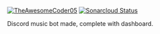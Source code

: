 [![TheAwesomeCoder05](https://circleci.com/gh/TheAwesomeCoder05/MusicComp-v2.svg?style=svg)](https://circleci.com/gh/TheAwesomeCoder05/MusicComp-v2)
[![Sonarcloud Status](https://sonarcloud.io/api/project_badges/measure?project=TheAwesomeCoder05_MusicComp-v2&metric=alert_status)](https://sonarcloud.io/dashboard?id=TheAwesomeCoder05_MusicComp-v2)

Discord music bot made, complete with dashboard.
